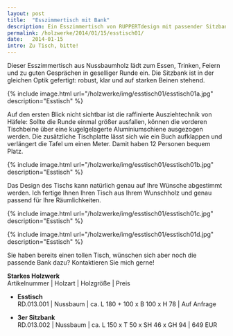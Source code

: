 ```yaml
---
layout: post
title:  "Esszimmertisch mit Bank"
description: Ein Esszimmertisch von RUPPERTdesign mit passender Sitzbank ist ein echter Blickfang. Auf Wunsch fertige ich Ihren Esszimmertisch mit Ausziehfunktion.
permalink: /holzwerke/2014/01/15/esstisch01/
date:   2014-01-15
intro: Zu Tisch, bitte!
---
```


Dieser Esszimmertisch aus Nussbaumholz lädt zum Essen, Trinken, 
Feiern und zu guten Gesprächen in geselliger Runde ein.
Die Sitzbank ist in der gleichen Optik gefertigt: 
robust, klar und auf starken Beinen stehend.
 
{% include image.html url="/holzwerke/img/esstisch01/esstisch01a.jpg" description="Esstisch" %}

Auf den ersten Blick nicht sichtbar ist die raffinierte Ausziehtechnik von Häfele: 
Sollte die Runde einmal größer ausfallen, 
können die vorderen Tischbeine über eine kugelgelagerte Aluminiumschiene ausgezogen werden.
Die zusätzliche Tischplatte lässt sich wie ein Buch aufklappen 
und verlängert die Tafel um einen Meter.
Damit haben 12 Personen bequem Platz.
 

{% include image.html url="/holzwerke/img/esstisch01/esstisch01b.jpg" description="Esstisch" %}


Das Design des Tischs kann natürlich genau auf Ihre Wünsche abgestimmt werden.
Ich fertige Ihnen Ihren Tisch aus Ihrem Wunschholz und genau passend für Ihre Räumlichkeiten. 


{% include image.html url="/holzwerke/img/esstisch01/esstisch01c.jpg" description="Esstisch" %}


{% include image.html url="/holzwerke/img/esstisch01/esstisch01d.jpg" description="Esstisch" %}

Sie haben bereits einen tollen Tisch, 
wünschen sich aber noch die passende Bank dazu? 
Kontaktieren Sie mich gerne!

**Starkes Holzwerk**   
Artikelnummer \| Holzart \| Holzgröße \| Preis

* **Esstisch**   
	RD.013.001  \| 	Nussbaum \| ca. L 180 + 100 x B 100 x H  78 \| Auf Anfrage
	
* **3er Sitzbank**       
	RD.013.002  \| 	Nussbaum \| ca. L 150 x T 50 x SH 46 x GH 94 \| 649 EUR


